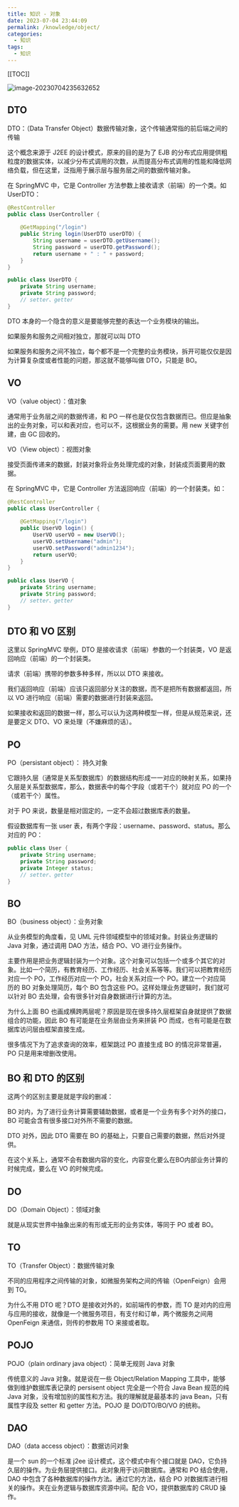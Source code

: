 ```yaml
---
title: 知识 - 对象
date: 2023-07-04 23:44:09
permalink: /knowledge/object/
categories:
  - 知识
tags: 
  - 知识
---
```


[[TOC]]



![image-20230704235632652](https://cdn.jsdelivr.net/gh/Kele-Bingtang/static/img/Spring%20Boot/20230704235634.png)



## DTO

DTO：（Data Transfer Object）数据传输对象，这个传输通常指的前后端之间的传输

这个概念来源于 J2EE 的设计模式，原来的目的是为了 EJB 的分布式应用提供粗粒度的数据实体，以减少分布式调用的次数，从而提高分布式调用的性能和降低网络负载，但在这里，泛指用于展示层与服务层之间的数据传输对象。

在 SpringMVC 中，它是 Controller 方法参数上接收请求（前端）的一个类。如 UserDTO：

```java
@RestController
public class UserController {
    
    @GetMapping("/login")
    public String login(UserDTO userDTO) {
        String username = userDTO.getUsername();
        String password = userDTO.getPassword();
        return username + " : " + password;
    }
}

public class UserDTO {
    private String username;
    private String password;
    // setter、getter
}
```

DTO 本身的一个隐含的意义是要能够完整的表达一个业务模块的输出。

如果服务和服务之间相对独立，那就可以叫 DTO

如果服务和服务之间不独立，每个都不是一个完整的业务模块，拆开可能仅仅是因为计算复杂度或者性能的问题，那这就不能够叫做 DTO，只能是 BO。

## VO

VO（value object）：值对象

通常用于业务层之间的数据传递，和 PO 一样也是仅仅包含数据而已。但应是抽象出的业务对象，可以和表对应，也可以不，这根据业务的需要。用 new 关键字创建，由 GC 回收的。

VO（View object）：视图对象

接受页面传递来的数据，封装对象将业务处理完成的对象，封装成页面要用的数据。

在 SpringMVC 中，它是 Controller 方法返回响应（前端）的一个封装类。如：

```java
@RestController
public class UserController {
    
    @GetMapping("/login")
    public UserVO login() {
        UserVO userVO = new UserVO();
        userVO.setUsername("admin");
        userVO.setPassword("admin1234");
        return userVO;
    }
}

public class UserVO {
    private String username;
    private String password;
    // setter、getter
}
```

## DTO 和 VO 区别

这里以 SpringMVC 举例，DTO 是接收请求（前端）参数的一个封装类，VO 是返回响应（前端）的一个封装类。

请求（前端）携带的参数多种多样，所以以 DTO 来接收。

我们返回响应（前端）应该只返回部分关注的数据，而不是把所有数据都返回，所以 VO 进行响应（前端）需要的数据进行封装来返回。

如果接收和返回的数据一样，那么可以认为这两种模型一样，但是从规范来说，还是要定义 DTO、VO 来处理（不嫌麻烦的话）。

## PO

PO（persistant object）： 持久对象

它跟持久层（通常是关系型数据库）的数据结构形成一一对应的映射关系，如果持久层是关系型数据库，那么，数据表中的每个字段（或若干个）就对应 PO 的一个（或若干个）属性。

对于 PO 来说，数量是相对固定的，一定不会超过数据库表的数量。

假设数据库有一张 user 表，有两个字段：username、password、status。那么对应的 PO：

```java
public class User {
    private String username;
    private String password;
  	private Integer status;
    // setter、getter
}
```

## BO

BO（business object）：业务对象

从业务模型的角度看，见 UML 元件领域模型中的领域对象。封装业务逻辑的 Java 对象，通过调用 DAO 方法，结合 PO、VO 进行业务操作。

主要作用是把业务逻辑封装为一个对象。这个对象可以包括一个或多个其它的对象。比如一个简历，有教育经历、工作经历、社会关系等等。我们可以把教育经历对应一个 PO，工作经历对应一个 PO，社会关系对应一个 PO。建立一个对应简历的 BO 对象处理简历，每个 BO 包含这些 PO。这样处理业务逻辑时，我们就可以针对 BO 去处理，会有很多针对自身数据进行计算的方法。

为什么上面 BO 也画成横跨两层呢？原因是现在很多持久层框架自身就提供了数据组合的功能，因此 BO 有可能是在业务层由业务来拼装 PO 而成，也有可能是在数据库访问层由框架直接生成。

很多情况下为了追求查询的效率，框架跳过 PO 直接生成 BO 的情况非常普遍，PO 只是用来增删改使用。

## BO 和 DTO 的区别

这两个的区别主要是就是字段的删减：

BO 对内，为了进行业务计算需要辅助数据，或者是一个业务有多个对外的接口，BO 可能会含有很多接口对外所不需要的数据。

DTO 对外，因此 DTO 需要在 BO 的基础上，只要自己需要的数据，然后对外提供。

在这个关系上，通常不会有数据内容的变化，内容变化要么在BO内部业务计算的时候完成，要么在 VO 的时候完成。

## DO

DO（Domain Object）：领域对象

就是从现实世界中抽象出来的有形或无形的业务实体，等同于 PO 或者 BO。

## TO

TO（Transfer Object）：数据传输对象

不同的应用程序之间传输的对象，如微服务架构之间的传输（OpenFeign）会用到 TO。

为什么不用 DTO 呢？DTO 是接收对外的，如前端传的参数，而 TO 是对内的应用与应用的接收，就像是一个微服务项目，有支付和订单，两个微服务之间用 OpenFeign 来通信，则传的参数用 TO 来接或者取。

## POJO

POJO（plain ordinary java object）：简单无规则 Java 对象

传统意义的 Java 对象。就是说在一些 Object/Relation Mapping 工具中，能够做到维护数据库表记录的 persisent object 完全是一个符合 Java Bean 规范的纯 Java 对象，没有增加别的属性和方法。我的理解就是最基本的 java Bean，只有属性字段及 setter 和 getter 方法。POJO 是 DO/DTO/BO/VO 的统称。

## DAO

DAO（data access object）：数据访问对象

是一个 sun 的一个标准 j2ee 设计模式，这个模式中有个接口就是 DAO，它负持久层的操作。为业务层提供接口。此对象用于访问数据库。通常和 PO 结合使用，DAO 中包含了各种数据库的操作方法。通过它的方法，结合 PO 对数据库进行相关的操作。夹在业务逻辑与数据库资源中间。配合 VO，提供数据库的 CRUD 操作。

